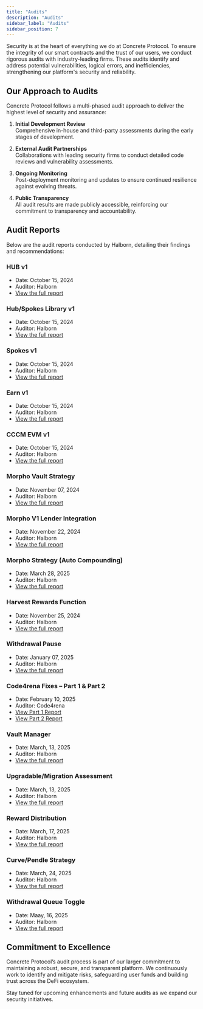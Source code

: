 ```yaml
---
title: "Audits"
description: "Audits"
sidebar_label: "Audits"
sidebar_position: 7
---
```


Security is at the heart of everything we do at Concrete Protocol. To ensure the integrity of our smart contracts and the trust of our users, we conduct rigorous audits with industry-leading firms. These audits identify and address potential vulnerabilities, logical errors, and inefficiencies, strengthening our platform's security and reliability.

## Our Approach to Audits

Concrete Protocol follows a multi-phased audit approach to deliver the highest level of security and assurance:

1. **Initial Development Review**  
   Comprehensive in-house and third-party assessments during the early stages of development.

2. **External Audit Partnerships**  
   Collaborations with leading security firms to conduct detailed code reviews and vulnerability assessments.

3. **Ongoing Monitoring**  
   Post-deployment monitoring and updates to ensure continued resilience against evolving threats.

4. **Public Transparency**  
   All audit results are made publicly accessible, reinforcing our commitment to transparency and accountability.

## Audit Reports

Below are the audit reports conducted by Halborn, detailing their findings and recommendations:

### HUB v1  

- Date: October 15, 2024  
- Auditor: Halborn  
- [View the full report](https://www.halborn.com/audits/concrete/hub-v1)

### Hub/Spokes Library v1

- Date: October 15, 2024   
- Auditor: Halborn  
- [View the full report](https://www.halborn.com/audits/concrete/hub-spokes-library-v1)

### Spokes v1

- Date: October 15, 2024   
- Auditor: Halborn  
- [View the full report](https://www.halborn.com/audits/concrete/spokes-v1)

### Earn v1  

- Date: October 15, 2024
- Auditor: Halborn  
- [View the full report](https://www.halborn.com/audits/concrete/earn-v1)

### CCCM EVM v1  

- Date: October 15, 2024  
- Auditor: Halborn  
- [View the full report](https://www.halborn.com/audits/concrete/cccm-evm-v1)

### Morpho Vault Strategy

- Date: November 07, 2024
- Auditor: Halborn
- [View the full report](/files/Morpho-Vault-Strategy-SSC.pdf)

### Morpho V1 Lender Integration

- Date: November 22, 2024
- Auditor: Halborn
- [View the full report](/files/Morpho-V1-Lender-Integration-SSC.pdf)

### Morpho Strategy (Auto Compounding)

- Date: March 28, 2025
- Auditor: Halborn
- [View the full report](/files/Morpho-Strategy-Auto-Compounding-SSC.pdf)

### Harvest Rewards Function  

- Date: November 25, 2024
- Auditor: Halborn
- [View the full report](/files/harvestRewards-Function-Improvements-SSC.pdf)

### Withdrawal Pause

- Date: January 07, 2025
- Auditor: Halborn
- [View the full report](/files/Preview-Withdrawal-Pause-SSC.pdf)

### Code4rena Fixes – Part 1 & Part 2  
- Date: February 10, 2025
- Auditor: Code4rena
- [View Part 1 Report](/files/Code4rena-Review-Part-1-SSC.pdf)
- [View Part 2 Report](/files/Code4rena-Review-Part-2-SSC.pdf)

### Vault Manager

- Date: March, 13, 2025
- Auditor: Halborn
- [View the full report](/files/Vault-Manager.pdf)

### Upgradable/Migration Assessment

- Date: March, 13, 2025
- Auditor: Halborn
- [View the full report](/files/Upgradeable-Migration-Assessment.pdf)

### Reward Distribution

- Date: March, 17, 2025
- Auditor: Halborn
- [View the full report](/files/Rewards-Distribution.pdf)

### Curve/Pendle Strategy

- Date: March, 24, 2025
- Auditor: Halborn
- [View the full report](/files/Curve-Pendle-Strategy-Report.pdf)

### Withdrawal Queue Toggle

- Date: Maay, 16, 2025
- Auditor: Halborn
- [View the full report](/files/Withdrawal-Queue-Delay-SSC.pdf)

## Commitment to Excellence

Concrete Protocol’s audit process is part of our larger commitment to maintaining a robust, secure, and transparent platform. We continuously work to identify and mitigate risks, safeguarding user funds and building trust across the DeFi ecosystem.

Stay tuned for upcoming enhancements and future audits as we expand our security initiatives.
